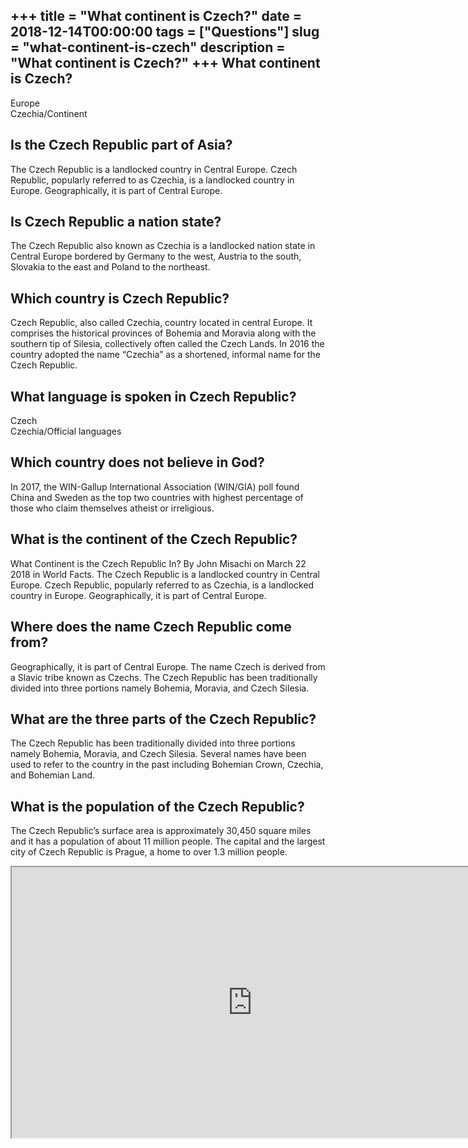 +++
title = "What continent is Czech?"
date = 2018-12-14T00:00:00
tags = ["Questions"]
slug = "what-continent-is-czech"
description = "What continent is Czech?"
+++
What continent is Czech?
------------------------

Europe  
Czechia/Continent

Is the Czech Republic part of Asia?
-----------------------------------

The Czech Republic is a landlocked country in Central Europe. Czech Republic, popularly referred to as Czechia, is a landlocked country in Europe. Geographically, it is part of Central Europe.

Is Czech Republic a nation state?
---------------------------------

The Czech Republic also known as Czechia is a landlocked nation state in Central Europe bordered by Germany to the west, Austria to the south, Slovakia to the east and Poland to the northeast.

Which country is Czech Republic?
--------------------------------

Czech Republic, also called Czechia, country located in central Europe. It comprises the historical provinces of Bohemia and Moravia along with the southern tip of Silesia, collectively often called the Czech Lands. In 2016 the country adopted the name “Czechia” as a shortened, informal name for the Czech Republic.

What language is spoken in Czech Republic?
------------------------------------------

Czech  
Czechia/Official languages

Which country does not believe in God?
--------------------------------------

In 2017, the WIN-Gallup International Association (WIN/GIA) poll found China and Sweden as the top two countries with highest percentage of those who claim themselves atheist or irreligious.

What is the continent of the Czech Republic?
--------------------------------------------

What Continent is the Czech Republic In? By John Misachi on March 22 2018 in World Facts. The Czech Republic is a landlocked country in Central Europe. Czech Republic, popularly referred to as Czechia, is a landlocked country in Europe. Geographically, it is part of Central Europe.

Where does the name Czech Republic come from?
---------------------------------------------

Geographically, it is part of Central Europe. The name Czech is derived from a Slavic tribe known as Czechs. The Czech Republic has been traditionally divided into three portions namely Bohemia, Moravia, and Czech Silesia.

What are the three parts of the Czech Republic?
-----------------------------------------------

The Czech Republic has been traditionally divided into three portions namely Bohemia, Moravia, and Czech Silesia. Several names have been used to refer to the country in the past including Bohemian Crown, Czechia, and Bohemian Land.

What is the population of the Czech Republic?
---------------------------------------------

The Czech Republic’s surface area is approximately 30,450 square miles and it has a population of about 11 million people. The capital and the largest city of Czech Republic is Prague, a home to over 1.3 million people.

<iframe allow="accelerometer; autoplay; clipboard-write; encrypted-media; gyroscope; picture-in-picture" allowfullscreen="" class="__youtube_prefs__  epyt-is-override  no-lazyload" data-no-lazy="1" data-origheight="433" data-origwidth="770" data-skipgform_ajax_framebjll="" height="433" id="_ytid_17194" loading="lazy" src="https://www.youtube.com/embed/Lu7VTYWgCKg?enablejsapi=1&autoplay=0&cc_load_policy=0&cc_lang_pref=&iv_load_policy=1&loop=0&modestbranding=0&rel=1&fs=1&playsinline=0&autohide=2&theme=dark&color=red&controls=1&" title="YouTube player" width="770"></iframe>